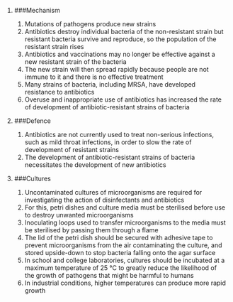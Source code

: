 1. ###Mechanism

    1. Mutations of pathogens produce new strains
    2. Antibiotics destroy individual bacteria of the non-resistant strain but resistant bacteria survive and reproduce, so the population of the resistant strain rises
    3. Antibiotics and vaccinations may no longer be effective against a new resistant strain of the bacteria
    4. The new strain will then spread rapidly because people are not immune to it and there is no effective treatment
    5. Many strains of bacteria, including MRSA, have developed resistance to antibiotics
    6. Overuse and inappropriate use of antibiotics has increased the rate of development of antibiotic-resistant strains of bacteria
2. ###Defence

    1. Antibiotics are not currently used to treat non-serious infections, such as mild throat infections, in order to slow the rate of development of resistant strains
    2. The development of antibiotic-resistant strains of bacteria necessitates the development of new antibiotics
3. ###Cultures

    1. Uncontaminated cultures of microorganisms are required for investigating the action of disinfectants and antibiotics
    2. For this, petri dishes and culture media must be sterilised before use to destroy unwanted microorganisms
    3. Inoculating loops used to transfer microorganisms to the media must be sterilised by passing them through a flame
    4. The lid of the petri dish should be secured with adhesive tape to prevent microorganisms from the air contaminating the culture, and stored upside-down to stop bacteria falling onto the agar surface
    5. In school and college laboratories, cultures should be incubated at a maximum temperature of 25 °C to greatly reduce the likelihood of the growth of pathogens that might be harmful to humans
    6. In industrial conditions, higher temperatures can produce more rapid growth
